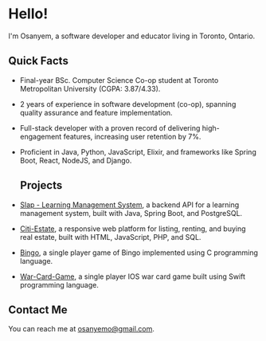 # Hello!

I'm Osanyem, a software developer and educator living in Toronto, Ontario.

## Quick Facts
* Final-year BSc. Computer Science Co-op student at Toronto Metropolitan University (CGPA: 3.87/4.33).
* 2 years of experience in software development (co-op), spanning quality assurance and feature implementation.
* Full-stack developer with a proven record of delivering high-engagement features, increasing user retention by 7%.
* Proficient in Java, Python, JavaScript, Elixir, and frameworks like Spring Boot, React, NodeJS, and Django.

  ## Projects

* [Slap - Learning Management System](https://github.com/Osanyem/slap-backend), a backend API for a learning management system, built with Java, Spring Boot, and PostgreSQL.
* [Citi-Estate](https://github.com/Osanyem/Citi-Estate), a responsive web platform for listing, renting, and buying real estate, built with HTML, JavaScript, PHP, and SQL.
* [Bingo](https://github.com/Osanyem/Bingo), a single player game of Bingo implemented using C programming language.
* [War-Card-Game](https://github.com/Osanyem/War-Card-Game), a single player IOS war card game built using Swift programming language.

## Contact Me

You can reach me at <osanyemo@gmail.com>.
